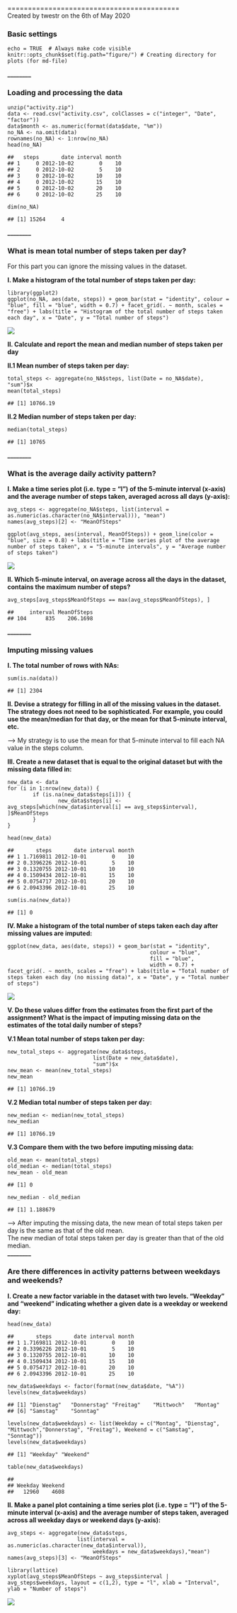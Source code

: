 ==========================================  
Created by twestr on the 6th of May 2020

### Basic settings

    echo = TRUE  # Always make code visible
    knitr::opts_chunk$set(fig.path="figure/") # Creating directory for plots (for md-file)

**\_\_\_\_\_\_\_\_**

### Loading and processing the data

    unzip("activity.zip")
    data <- read.csv("activity.csv", colClasses = c("integer", "Date", "factor"))
    data$month <- as.numeric(format(data$date, "%m"))
    no_NA <- na.omit(data)
    rownames(no_NA) <- 1:nrow(no_NA)
    head(no_NA)

    ##   steps       date interval month
    ## 1     0 2012-10-02        0    10
    ## 2     0 2012-10-02        5    10
    ## 3     0 2012-10-02       10    10
    ## 4     0 2012-10-02       15    10
    ## 5     0 2012-10-02       20    10
    ## 6     0 2012-10-02       25    10

    dim(no_NA)

    ## [1] 15264     4

**\_\_\_\_\_\_\_\_**

### What is mean total number of steps taken per day?

For this part you can ignore the missing values in the dataset.

**I. Make a histogram of the total number of steps taken per day:**

    library(ggplot2)
    ggplot(no_NA, aes(date, steps)) + geom_bar(stat = "identity", colour = "blue", fill = "blue", width = 0.7) + facet_grid(. ~ month, scales = "free") + labs(title = "Histogram of the total number of steps taken each day", x = "Date", y = "Total number of steps")

![](figure/unnamed-chunk-3-1.png)

**II. Calculate and report the mean and median number of steps taken per
day**

**II.1 Mean number of steps taken per day:**

    total_steps <- aggregate(no_NA$steps, list(Date = no_NA$date), "sum")$x
    mean(total_steps)

    ## [1] 10766.19

**II.2 Median number of steps taken per day:**

    median(total_steps)

    ## [1] 10765

**\_\_\_\_\_\_\_\_**

### What is the average daily activity pattern?

**I. Make a time series plot (i.e. type = “l”) of the 5-minute interval
(x-axis) and the average number of steps taken, averaged across all days
(y-axis):**

    avg_steps <- aggregate(no_NA$steps, list(interval = as.numeric(as.character(no_NA$interval))), "mean")
    names(avg_steps)[2] <- "MeanOfSteps"

    ggplot(avg_steps, aes(interval, MeanOfSteps)) + geom_line(color = "blue", size = 0.8) + labs(title = "Time series plot of the average number of steps taken", x = "5-minute intervals", y = "Average number of steps taken")

![](figure/unnamed-chunk-6-1.png)

**II. Which 5-minute interval, on average across all the days in the
dataset, contains the maximum number of steps?**

    avg_steps[avg_steps$MeanOfSteps == max(avg_steps$MeanOfSteps), ]

    ##     interval MeanOfSteps
    ## 104      835    206.1698

**\_\_\_\_\_\_\_\_**

### Imputing missing values

**I. The total number of rows with NAs:**

    sum(is.na(data))

    ## [1] 2304

**II. Devise a strategy for filling in all of the missing values in the
dataset. The strategy does not need to be sophisticated. For example,
you could use the mean/median for that day, or the mean for that
5-minute interval, etc.**

–&gt; My strategy is to use the mean for that 5-minute interval to fill
each NA value in the steps column.

**III. Create a new dataset that is equal to the original dataset but
with the missing data filled in:**

    new_data <- data 
    for (i in 1:nrow(new_data)) {
            if (is.na(new_data$steps[i])) {
                    new_data$steps[i] <- avg_steps[which(new_data$interval[i] == avg_steps$interval), ]$MeanOfSteps
            }
    }

    head(new_data)

    ##       steps       date interval month
    ## 1 1.7169811 2012-10-01        0    10
    ## 2 0.3396226 2012-10-01        5    10
    ## 3 0.1320755 2012-10-01       10    10
    ## 4 0.1509434 2012-10-01       15    10
    ## 5 0.0754717 2012-10-01       20    10
    ## 6 2.0943396 2012-10-01       25    10

    sum(is.na(new_data))

    ## [1] 0

**IV. Make a histogram of the total number of steps taken each day after
missing values are imputed:**

    ggplot(new_data, aes(date, steps)) + geom_bar(stat = "identity",
                                                 colour = "blue",
                                                 fill = "blue",
                                                 width = 0.7) + facet_grid(. ~ month, scales = "free") + labs(title = "Total number of steps taken each day (no missing data)", x = "Date", y = "Total number of steps")

![](figure/unnamed-chunk-10-1.png)

**V. Do these values differ from the estimates from the first part of
the assignment? What is the impact of imputing missing data on the
estimates of the total daily number of steps?**

**V.1 Mean total number of steps taken per day:**

    new_total_steps <- aggregate(new_data$steps, 
                               list(Date = new_data$date), 
                               "sum")$x
    new_mean <- mean(new_total_steps)
    new_mean

    ## [1] 10766.19

**V.2 Median total number of steps taken per day:**

    new_median <- median(new_total_steps)
    new_median

    ## [1] 10766.19

**V.3 Compare them with the two before imputing missing data:**

    old_mean <- mean(total_steps)
    old_median <- median(total_steps)
    new_mean - old_mean

    ## [1] 0

    new_median - old_median

    ## [1] 1.188679

–&gt; After imputing the missing data, the new mean of total steps taken
per day is the same as that of the old mean.  
The new median of total steps taken per day is greater than that of the
old median.  
**\_\_\_\_\_\_\_\_**

### Are there differences in activity patterns between weekdays and weekends?

**I. Create a new factor variable in the dataset with two levels.
“Weekday” and “weekend” indicating whether a given date is a weekday or
weekend day:**

    head(new_data)

    ##       steps       date interval month
    ## 1 1.7169811 2012-10-01        0    10
    ## 2 0.3396226 2012-10-01        5    10
    ## 3 0.1320755 2012-10-01       10    10
    ## 4 0.1509434 2012-10-01       15    10
    ## 5 0.0754717 2012-10-01       20    10
    ## 6 2.0943396 2012-10-01       25    10

    new_data$weekdays <- factor(format(new_data$date, "%A"))
    levels(new_data$weekdays)

    ## [1] "Dienstag"   "Donnerstag" "Freitag"    "Mittwoch"   "Montag"    
    ## [6] "Samstag"    "Sonntag"

    levels(new_data$weekdays) <- list(Weekday = c("Montag", "Dienstag", "Mittwoch","Donnerstag", "Freitag"), Weekend = c("Samstag", "Sonntag"))
    levels(new_data$weekdays)

    ## [1] "Weekday" "Weekend"

    table(new_data$weekdays)

    ## 
    ## Weekday Weekend 
    ##   12960    4608

**II. Make a panel plot containing a time series plot (i.e. type = “l”)
of the 5-minute interval (x-axis) and the average number of steps taken,
averaged across all weekday days or weekend days (y-axis):**

    avg_steps <- aggregate(new_data$steps, 
                          list(interval = as.numeric(as.character(new_data$interval)), 
                               weekdays = new_data$weekdays),"mean")
    names(avg_steps)[3] <- "MeanOfSteps"

    library(lattice)
    xyplot(avg_steps$MeanOfSteps ~ avg_steps$interval | avg_steps$weekdays, layout = c(1,2), type = "l", xlab = "Interval", ylab = "Number of steps")

![](figure/unnamed-chunk-15-1.png)
